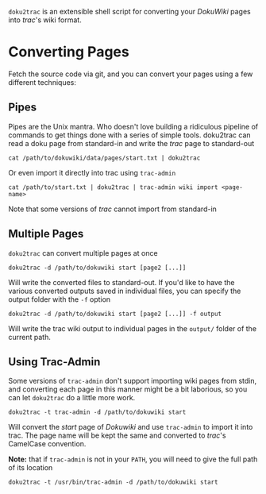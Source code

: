 `doku2trac` is an extensible shell script for converting your *DokuWiki* pages
into *trac*'s wiki format.

Converting Pages
================
Fetch the source code via git, and you can convert your pages using a few
different techniques:

Pipes
-----
Pipes are the Unix mantra. Who doesn't love building a ridiculous pipeline
of commands to get things done with a series of simple tools. doku2trac can
read a doku page from standard-in and write the *trac* page to standard-out

    cat /path/to/dokuwiki/data/pages/start.txt | doku2trac

Or even import it directly into trac using `trac-admin`

    cat /path/to/start.txt | doku2trac | trac-admin wiki import <page-name>

Note that some versions of *trac* cannot import from standard-in

Multiple Pages
--------------
`doku2trac` can convert multiple pages at once

    doku2trac -d /path/to/dokuwiki start [page2 [...]]

Will write the converted files to standard-out. If you'd like to have the
various converted outputs saved in individual files, you can specify the
output folder with the `-f` option

    doku2trac -d /path/to/dokuwiki start [page2 [...]] -f output

Will write the trac wiki output to individual pages in the `output/` folder
of the current path.

Using Trac-Admin
----------------
Some versions of `trac-admin` don't support importing wiki pages from stdin,
and converting each page in this manner might be a bit laborious, so you can
let `doku2trac` do a little more work.

    doku2trac -t trac-admin -d /path/to/dokuwiki start

Will convert the *start* page of *Dokuwiki* and use `trac-admin` to import it
into trac. The page name will be kept the same and converted to *trac*'s
CamelCase convention.

**Note:** that if `trac-admin` is not in your `PATH`, you will need to give
the full path of its location

    doku2trac -t /usr/bin/trac-admin -d /path/to/dokuwiki start
